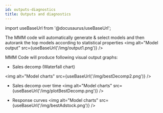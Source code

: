 ```yaml
---
id: outputs-diagnostics
title: Outputs and diagnostics
---
```


import useBaseUrl from '@docusaurus/useBaseUrl';

The MMM code will automatically generate & select models and then autorank the
top models according to statistical properties <img alt="Model output"
src={useBaseUrl('/img/output1.png')} />

MMM Code will produce following visual output graphs:

- Sales decomp (Waterfall chart)

<img alt="Model charts" src={useBaseUrl('/img/bestDecomp2.png')} />

- Sales decomp over time <img alt="Model charts"
  src={useBaseUrl('/img/plotBestDecomp.png')} />

- Response curves <img alt="Model charts"
  src={useBaseUrl('/img/bestAdstock.png')} />
